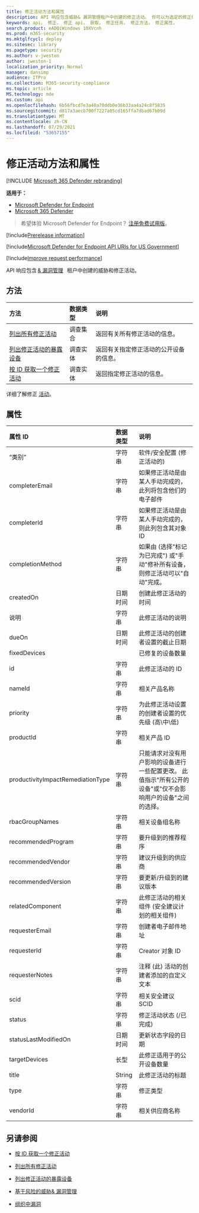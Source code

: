 ```yaml
---
title: 修正活动方法和属性
description: API 响应包含威胁& 漏洞管理租户中创建的修正活动。 你可以为选定的修正任务请求所有修正活动、仅一个修正活动或有关公开的设备的信息。
keywords: api， 修正， 修正 api， 获取， 修正任务， 修正方法， 修正属性，
search.product: eADQiWindows 10XVcnh
ms.prod: m365-security
ms.mktglfcycl: deploy
ms.sitesec: library
ms.pagetype: security
ms.author: v-jweston
author: jweston-1
localization_priority: Normal
manager: dansimp
audience: ITPro
ms.collection: M365-security-compliance
ms.topic: article
MS.technology: mde
ms.custom: api
ms.openlocfilehash: 6b56fbcd7e3a40a70ddb0e36b33aa4a24c8f5835
ms.sourcegitcommit: d817a3aecb700f7227a05cd165ffa7dbad67b09d
ms.translationtype: MT
ms.contentlocale: zh-CN
ms.lasthandoff: 07/29/2021
ms.locfileid: "53657155"
---
```

# <a name="remediation-activity-methods-and-properties"></a>修正活动方法和属性

[!INCLUDE [Microsoft 365 Defender rebranding](../../includes/microsoft-defender.md)]

**适用于：**

- [Microsoft Defender for Endpoint](https://go.microsoft.com/fwlink/p/?linkid=2154037)
- [Microsoft 365 Defender](https://go.microsoft.com/fwlink/?linkid=2118804)

> 希望体验 Microsoft Defender for Endpoint？ [注册免费试用版](https://signup.microsoft.com/create-account/signup?products=7f379fee-c4f9-4278-b0a1-e4c8c2fcdf7e&ru=https://aka.ms/MDEp2OpenTrial?ocid=docs-wdatp-exposedapis-abovefoldlink)。

[!include[Prerelease information](../../includes/prerelease.md)]

[!include[Microsoft Defender for Endpoint API URIs for US Government](../../includes/microsoft-defender-api-usgov.md)]

[!include[Improve request performance](../../includes/improve-request-performance.md)]

API 响应包含 [& 漏洞管理](next-gen-threat-and-vuln-mgt.md)   租户中创建的威胁和修正活动。  

## <a name="methods"></a>方法

方法|数据类型|说明
:---|:---|:---
[列出所有修正活动](get-remediation-all-activities.md)|调查集合|返回有关所有修正活动的信息。
[列出修正活动的暴露设备](get-remediation-exposed-devices-activities.md)|调查实体|返回有关指定修正活动的公开设备的信息。
[按 ID 获取一个修正活动](get-remediation-one-activity.md)|调查实体|返回指定修正活动的信息。

详细了解修正 [活动](tvm-remediation.md)。

## <a name="properties"></a>属性

属性 ID|数据类型|说明
:---|:---|:---
“类别”|字符串|软件/安全配置 (修正活动的) 
completerEmail|字符串|如果修正活动是由某人手动完成的，此列将包含他们的电子邮件
completerId|字符串|如果修正活动是由某人手动完成的，则此列包含其对象 ID
completionMethod|字符串|如果由 (选择"标记为已完成") 或"手动"修补所有设备，则修正活动可以"自动"完成。
createdOn|日期时间|创建此修正活动的时间
说明|字符串|此修正活动的说明
dueOn|日期时间|此修正活动的创建者设置的截止日期
fixedDevices||已修复的设备数量
id|字符串|此修正活动的 ID
nameId|字符串|相关产品名称
priority|字符串|为此修正活动设置的创建者设置的优先级 (高\中\低) 
productId|字符串|相关产品 ID
productivityImpactRemediationType|字符串|只能请求对没有用户影响的设备进行一些配置更改。 此值指示"所有公开的设备"或"仅不会影响用户的设备"之间的选择。
rbacGroupNames|字符串|相关设备组名称
recommendedProgram|字符串|要升级到的推荐程序
recommendedVendor|字符串|建议升级到的供应商
recommendedVersion|字符串|要更新/升级到的建议版本
relatedComponent|字符串|此修正活动的相关组件 (安全建议计划的相关组件) 
requesterEmail|字符串|创建者电子邮件地址
requesterId|字符串|Creator 对象 ID
requesterNotes|字符串|注释 (此) 活动的创建者添加的自定义文本
scid|字符串|相关安全建议 SCID
status|字符串|修正活动状态 (/已完成) 
statusLastModifiedOn|日期时间|更新状态字段的日期
targetDevices|长型|此修正适用于的公开设备数量
title|String|此修正活动的标题
type|字符串|修正类型
vendorId|字符串|相关供应商名称

## <a name="see-also"></a>另请参阅

- [按 ID 获取一个修正活动](get-remediation-one-activity.md)

- [列出所有修正活动](get-remediation-all-activities.md)

- [列出修正活动的暴露设备](get-remediation-exposed-devices-activities.md)

- [基于风险的威胁& 漏洞管理](next-gen-threat-and-vuln-mgt.md)

- [组织中漏洞](tvm-weaknesses.md)
